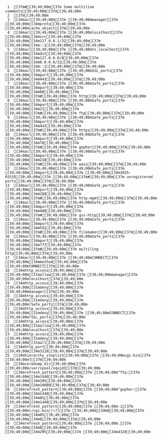      1	[37m#[39;49;00m[37m Some multiline comments[39;49;00m[37m[39;49;00m
     2	[37m[39;49;00m
     3	[34macl[39;49;00m[37m [39;49;00mmanager[37m [39;49;00m[34mproto[39;49;00m[37m [39;49;00mcache_object[37m[39;49;00m
     4	[34macl[39;49;00m[37m [39;49;00mlocalhost[37m [39;49;00m[34msrc[39;49;00m[37m [39;49;00m[34m127.0.0.1/32[39;49;00m[37m [39;49;00m[34m::1[39;49;00m[37m[39;49;00m
     5	[34macl[39;49;00m[37m [39;49;00mto_localhost[37m [39;49;00m[34mdst[39;49;00m[37m [39;49;00m[34m127.0.0.0/8[39;49;00m[37m [39;49;00m[34m0.0.0.0/32[39;49;00m[37m [39;49;00m[34m::1[39;49;00m[37m[39;49;00m
     6	[34macl[39;49;00m[37m [39;49;00mSSL_ports[37m [39;49;00m[34mport[39;49;00m[37m [39;49;00m[34m443[39;49;00m[37m[39;49;00m
     7	[34macl[39;49;00m[37m [39;49;00mSafe_ports[37m [39;49;00m[34mport[39;49;00m[37m [39;49;00m[34m80[39;49;00m[37m		[39;49;00m[37m#[39;49;00m[37m http[39;49;00m[37m[39;49;00m
     8	[34macl[39;49;00m[37m [39;49;00mSafe_ports[37m [39;49;00m[34mport[39;49;00m[37m [39;49;00m[34m21[39;49;00m[37m		[39;49;00m[37m#[39;49;00m[37m ftp[39;49;00m[37m[39;49;00m
     9	[34macl[39;49;00m[37m [39;49;00mSafe_ports[37m [39;49;00m[34mport[39;49;00m[37m [39;49;00m[34m443[39;49;00m[37m		[39;49;00m[37m#[39;49;00m[37m https[39;49;00m[37m[39;49;00m
    10	[34macl[39;49;00m[37m [39;49;00mSafe_ports[37m [39;49;00m[34mport[39;49;00m[37m [39;49;00m[34m70[39;49;00m[37m		[39;49;00m[37m#[39;49;00m[37m gopher[39;49;00m[37m[39;49;00m
    11	[34macl[39;49;00m[37m [39;49;00mSafe_ports[37m [39;49;00m[34mport[39;49;00m[37m [39;49;00m[34m210[39;49;00m[37m		[39;49;00m[37m#[39;49;00m[37m wais[39;49;00m[37m[39;49;00m
    12	[34macl[39;49;00m[37m [39;49;00mSafe_ports[37m [39;49;00m[34mport[39;49;00m[37m [39;49;00m[34m1025-65535[39;49;00m[37m	[39;49;00m[37m#[39;49;00m[37m unregistered ports[39;49;00m[37m[39;49;00m
    13	[34macl[39;49;00m[37m [39;49;00mSafe_ports[37m [39;49;00m[34mport[39;49;00m[37m [39;49;00m[34m280[39;49;00m[37m		[39;49;00m[37m#[39;49;00m[37m http-mgmt[39;49;00m[37m[39;49;00m
    14	[34macl[39;49;00m[37m [39;49;00mSafe_ports[37m [39;49;00m[34mport[39;49;00m[37m [39;49;00m[34m488[39;49;00m[37m		[39;49;00m[37m#[39;49;00m[37m gss-http[39;49;00m[37m[39;49;00m
    15	[34macl[39;49;00m[37m [39;49;00mSafe_ports[37m [39;49;00m[34mport[39;49;00m[37m [39;49;00m[34m591[39;49;00m[37m		[39;49;00m[37m#[39;49;00m[37m filemaker[39;49;00m[37m[39;49;00m
    16	[34macl[39;49;00m[37m [39;49;00mSafe_ports[37m [39;49;00m[34mport[39;49;00m[37m [39;49;00m[34m777[39;49;00m[37m		[39;49;00m[37m#[39;49;00m[37m multiling http[39;49;00m[37m[39;49;00m
    17	[34macl[39;49;00m[37m [39;49;00mCONNECT[37m [39;49;00m[34mmethod[39;49;00m[37m [39;49;00mCONNECT[37m[39;49;00m
    18	[34mhttp_access[39;49;00m[37m [39;49;00m[31mallow[39;49;00m[37m [39;49;00mmanager[37m [39;49;00mlocalhost[37m[39;49;00m
    19	[34mhttp_access[39;49;00m[37m [39;49;00m[31mdeny[39;49;00m[37m [39;49;00mmanager[37m[39;49;00m
    20	[34mhttp_access[39;49;00m[37m [39;49;00m[31mdeny[39;49;00m[37m [39;49;00m!Safe_ports[37m[39;49;00m
    21	[34mhttp_access[39;49;00m[37m [39;49;00m[31mdeny[39;49;00m[37m [39;49;00mCONNECT[37m [39;49;00m!SSL_ports[37m[39;49;00m
    22	[34mhttp_access[39;49;00m[37m [39;49;00m[31mallow[39;49;00m[37m [39;49;00mlocalhost[37m[39;49;00m
    23	[34mhttp_access[39;49;00m[37m [39;49;00m[31mdeny[39;49;00m[37m [39;49;00m[31mall[39;49;00m[37m[39;49;00m
    24	[34mhttp_port[39;49;00m[37m [39;49;00m[34m3128[39;49;00m[37m[39;49;00m
    25	[34mhierarchy_stoplist[39;49;00m[37m [39;49;00mcgi-bin[37m [39;49;00m?[37m[39;49;00m
    26	[34mcoredump_dir[39;49;00m[37m [39;49;00m/var/spool/squid3[37m[39;49;00m
    27	[34mrefresh_pattern[39;49;00m[37m [39;49;00m^ftp:[37m		[39;49;00m[34m1440[39;49;00m[37m	[39;49;00m[34m20%[39;49;00m[37m	[39;49;00m[34m10080[39;49;00m[37m[39;49;00m
    28	[34mrefresh_pattern[39;49;00m[37m [39;49;00m^gopher:[37m	[39;49;00m[34m1440[39;49;00m[37m	[39;49;00m[34m0%[39;49;00m[37m	[39;49;00m[34m1440[39;49;00m[37m[39;49;00m
    29	[34mrefresh_pattern[39;49;00m[37m [39;49;00m-i[37m [39;49;00m(/cgi-bin/|\?)[37m [39;49;00m[34m0[39;49;00m[37m	[39;49;00m[34m0%[39;49;00m[37m	[39;49;00m[34m0[39;49;00m[37m[39;49;00m
    30	[34mrefresh_pattern[39;49;00m[37m [39;49;00m.[37m		[39;49;00m[34m0[39;49;00m[37m	[39;49;00m[34m20%[39;49;00m[37m	[39;49;00m[34m4320[39;49;00m
